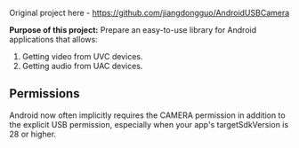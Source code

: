Original project here - https://github.com/jiangdongguo/AndroidUSBCamera

**Purpose of this project:** Prepare an easy-to-use library for Android applications that allows:
1. Getting video from UVC devices.
1. Getting audio from UAC devices.

## Permissions

Android now often implicitly requires the CAMERA permission in addition to the explicit USB permission, especially when your app's targetSdkVersion is 28 or higher.
